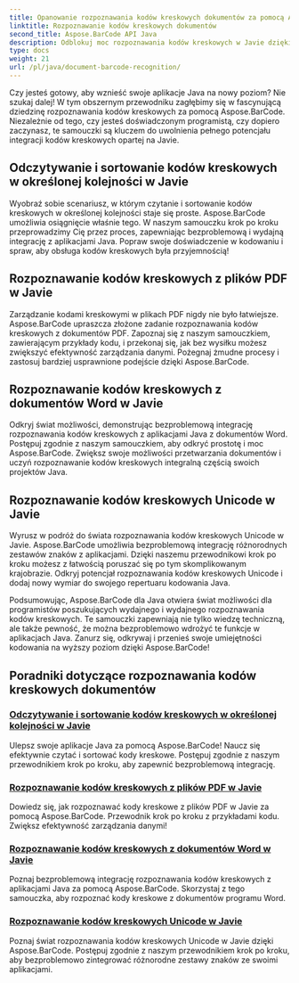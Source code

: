 ```yaml
---
title: Opanowanie rozpoznawania kodów kreskowych dokumentów za pomocą Aspose.BarCode
linktitle: Rozpoznawanie kodów kreskowych dokumentów
second_title: Aspose.BarCode API Java
description: Odblokuj moc rozpoznawania kodów kreskowych w Javie dzięki Aspose.BarCode! Dowiedz się, jak bezproblemowo integrować, czytać i sortować kody kreskowe z plików PDF, dokumentów Word i zestawów Unicode.
type: docs
weight: 21
url: /pl/java/document-barcode-recognition/
---
```


Czy jesteś gotowy, aby wznieść swoje aplikacje Java na nowy poziom? Nie szukaj dalej! W tym obszernym przewodniku zagłębimy się w fascynującą dziedzinę rozpoznawania kodów kreskowych za pomocą Aspose.BarCode. Niezależnie od tego, czy jesteś doświadczonym programistą, czy dopiero zaczynasz, te samouczki są kluczem do uwolnienia pełnego potencjału integracji kodów kreskowych opartej na Javie.

## Odczytywanie i sortowanie kodów kreskowych w określonej kolejności w Javie

Wyobraź sobie scenariusz, w którym czytanie i sortowanie kodów kreskowych w określonej kolejności staje się proste. Aspose.BarCode umożliwia osiągnięcie właśnie tego. W naszym samouczku krok po kroku przeprowadzimy Cię przez proces, zapewniając bezproblemową i wydajną integrację z aplikacjami Java. Popraw swoje doświadczenie w kodowaniu i spraw, aby obsługa kodów kreskowych była przyjemnością!

## Rozpoznawanie kodów kreskowych z plików PDF w Javie

Zarządzanie kodami kreskowymi w plikach PDF nigdy nie było łatwiejsze. Aspose.BarCode upraszcza złożone zadanie rozpoznawania kodów kreskowych z dokumentów PDF. Zapoznaj się z naszym samouczkiem, zawierającym przykłady kodu, i przekonaj się, jak bez wysiłku możesz zwiększyć efektywność zarządzania danymi. Pożegnaj żmudne procesy i zastosuj bardziej usprawnione podejście dzięki Aspose.BarCode.

## Rozpoznawanie kodów kreskowych z dokumentów Word w Javie

Odkryj świat możliwości, demonstrując bezproblemową integrację rozpoznawania kodów kreskowych z aplikacjami Java z dokumentów Word. Postępuj zgodnie z naszym samouczkiem, aby odkryć prostotę i moc Aspose.BarCode. Zwiększ swoje możliwości przetwarzania dokumentów i uczyń rozpoznawanie kodów kreskowych integralną częścią swoich projektów Java.

## Rozpoznawanie kodów kreskowych Unicode w Javie

Wyrusz w podróż do świata rozpoznawania kodów kreskowych Unicode w Javie. Aspose.BarCode umożliwia bezproblemową integrację różnorodnych zestawów znaków z aplikacjami. Dzięki naszemu przewodnikowi krok po kroku możesz z łatwością poruszać się po tym skomplikowanym krajobrazie. Odkryj potencjał rozpoznawania kodów kreskowych Unicode i dodaj nowy wymiar do swojego repertuaru kodowania Java.

Podsumowując, Aspose.BarCode dla Java otwiera świat możliwości dla programistów poszukujących wydajnego i wydajnego rozpoznawania kodów kreskowych. Te samouczki zapewniają nie tylko wiedzę techniczną, ale także pewność, że można bezproblemowo wdrożyć te funkcje w aplikacjach Java. Zanurz się, odkrywaj i przenieś swoje umiejętności kodowania na wyższy poziom dzięki Aspose.BarCode!
## Poradniki dotyczące rozpoznawania kodów kreskowych dokumentów
### [Odczytywanie i sortowanie kodów kreskowych w określonej kolejności w Javie](./reading-sorting-barcodes-specific-order/)
Ulepsz swoje aplikacje Java za pomocą Aspose.BarCode! Naucz się efektywnie czytać i sortować kody kreskowe. Postępuj zgodnie z naszym przewodnikiem krok po kroku, aby zapewnić bezproblemową integrację.
### [Rozpoznawanie kodów kreskowych z plików PDF w Javie](./recognizing-barcodes-from-pdf/)
Dowiedz się, jak rozpoznawać kody kreskowe z plików PDF w Javie za pomocą Aspose.BarCode. Przewodnik krok po kroku z przykładami kodu. Zwiększ efektywność zarządzania danymi!
### [Rozpoznawanie kodów kreskowych z dokumentów Word w Javie](./recognizing-barcodes-from-word/)
Poznaj bezproblemową integrację rozpoznawania kodów kreskowych z aplikacjami Java za pomocą Aspose.BarCode. Skorzystaj z tego samouczka, aby rozpoznać kody kreskowe z dokumentów programu Word.
### [Rozpoznawanie kodów kreskowych Unicode w Javie](./recognizing-unicode-barcodes/)
Poznaj świat rozpoznawania kodów kreskowych Unicode w Javie dzięki Aspose.BarCode. Postępuj zgodnie z naszym przewodnikiem krok po kroku, aby bezproblemowo zintegrować różnorodne zestawy znaków ze swoimi aplikacjami.